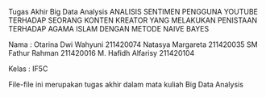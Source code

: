 Tugas Akhir Big Data Analysis
ANALISIS SENTIMEN PENGGUNA YOUTUBE TERHADAP SEORANG KONTEN KREATOR YANG MELAKUKAN PENISTAAN TERHADAP AGAMA ISLAM DENGAN METODE NAIVE BAYES

Nama :
Otarina Dwi Wahyuni    211420074
Natasya Margareta      211420035
SM Fathur Rahman       211420016
M. Hafidh Alfarisy     211420104

Kelas : IF5C

File-file ini merupakan tugas akhir dalam mata kuliah Big Data Analysis
